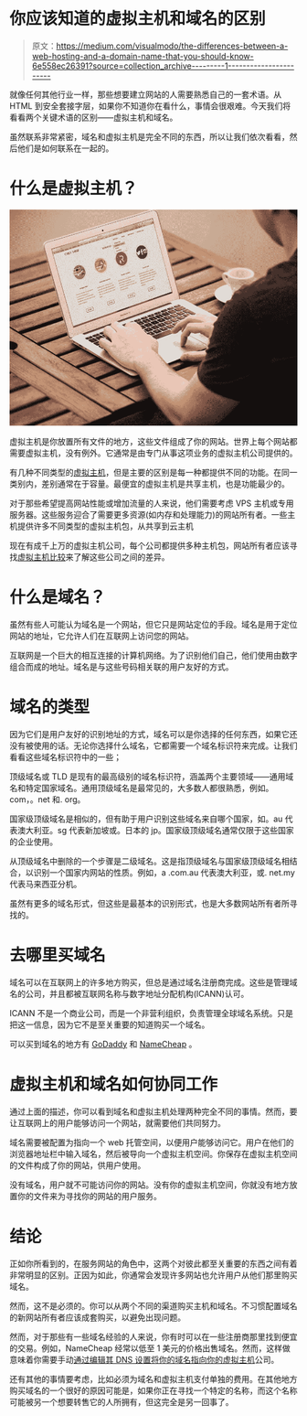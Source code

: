 # 你应该知道的虚拟主机和域名的区别

> 原文：<https://medium.com/visualmodo/the-differences-between-a-web-hosting-and-a-domain-name-that-you-should-know-6e558ec26391?source=collection_archive---------1----------------------->

就像任何其他行业一样，那些想要建立网站的人需要熟悉自己的一套术语。从 HTML 到安全套接字层，如果你不知道你在看什么，事情会很艰难。今天我们将看看两个关键术语的区别——虚拟主机和域名。

虽然联系非常紧密，域名和虚拟主机是完全不同的东西，所以让我们依次看看，然后他们是如何联系在一起的。

# 什么是虚拟主机？

![](img/161bd1073052166f4a6fad4543242880.png)

虚拟主机是你放置所有文件的地方，这些文件组成了你的网站。世界上每个网站都需要虚拟主机，没有例外。它通常是由专门从事这项业务的虚拟主机公司提供的。

有几种不同类型的[虚拟主机](https://visualmodo.com/web-hosting-works/)，但是主要的区别是每一种都提供不同的功能。在同一类别内，差别通常在于容量。最便宜的虚拟主机是共享主机，也是功能最少的。

对于那些希望提高网站性能或增加流量的人来说，他们需要考虑 VPS 主机或专用服务器。这些服务迎合了需要更多资源(如内存和处理能力)的网站所有者。一些主机提供许多不同类型的虚拟主机包，从共享到云主机

现在有成千上万的虚拟主机公司，每个公司都提供多种主机包，网站所有者应该寻找[虚拟主机比较](https://www.webhostingsecretrevealed.net/web-hosting-comparison/)来了解这些公司之间的差异。

# 什么是域名？

虽然有些人可能认为域名是一个网站，但它只是网站定位的手段。域名是用于定位网站的地址，它允许人们在互联网上访问您的网站。

互联网是一个巨大的相互连接的计算机网络。为了识别他们自己，他们使用由数字组合而成的地址。域名是与这些号码相关联的用户友好的方式。

# 域名的类型

因为它们是用户友好的识别地址的方式，域名可以是你选择的任何东西，如果它还没有被使用的话。无论你选择什么域名，它都需要一个域名标识符来完成。让我们看看这些域名标识符中的一些；

顶级域名或 TLD 是现有的最高级别的域名标识符，涵盖两个主要领域——通用域名和特定国家域名。通用顶级域名是最常见的，大多数人都很熟悉，例如。com，。net 和. org。

国家级顶级域名是相似的，但有助于用户识别这些域名来自哪个国家，如。au 代表澳大利亚。sg 代表新加坡或。日本的 jp。国家级顶级域名通常仅限于这些国家的企业使用。

从顶级域名中删除的一个步骤是二级域名。这是指顶级域名与国家级顶级域名相结合，以识别一个国家内网站的性质。例如，a .com.au 代表澳大利亚，或. net.my 代表马来西亚分机。

虽然有更多的域名形式，但这些是最基本的识别形式，也是大多数网站所有者所寻找的。

# 去哪里买域名

域名可以在互联网上的许多地方购买，但总是通过域名注册商完成。这些是管理域名的公司，并且都被互联网名称与数字地址分配机构(ICANN)认可。

ICANN 不是一个商业公司，而是一个非营利组织，负责管理全球域名系统。只是把这一信息，因为它不是至关重要的知道购买一个域名。

可以买到域名的地方有 [GoDaddy](https://godaddy.com/) 和 [NameCheap](https://www.namecheap.com/) 。

# 虚拟主机和域名如何协同工作

通过上面的描述，你可以看到域名和虚拟主机处理两种完全不同的事情。然而，要让互联网上的用户能够访问一个网站，就需要他们共同努力。

域名需要被配置为指向一个 web 托管空间，以便用户能够访问它。用户在他们的浏览器地址栏中输入域名，然后被导向一个虚拟主机空间。你保存在虚拟主机空间的文件构成了你的网站，供用户使用。

没有域名，用户就不可能访问你的网站。没有你的虚拟主机空间，你就没有地方放置你的文件来为寻找你的网站的用户服务。

# 结论

正如你所看到的，在服务网站的角色中，这两个对彼此都至关重要的东西之间有着非常明显的区别。正因为如此，你通常会发现许多网站也允许用户从他们那里购买域名。

然而，这不是必须的。你可以从两个不同的渠道购买主机和域名。不习惯配置域名的新网站所有者应该成套购买，以避免出现问题。

然而，对于那些有一些域名经验的人来说，你有时可以在一些注册商那里找到便宜的交易。例如，NameCheap 经常以低至 1 美元的价格出售域名。然而，这样做意味着你需要手动[通过编辑其 DNS 设置将你的域名指向你的虚拟主机](https://www.name.com/support/articles/205188538-Pointing-your-domain-to-hosting-with-A-records)公司。

还有其他的事情要考虑，比如必须为域名和虚拟主机支付单独的费用。在其他地方购买域名的一个很好的原因可能是，如果你正在寻找一个特定的名称，而这个名称可能被另一个想要转售它的人所拥有，但这完全是另一回事了。